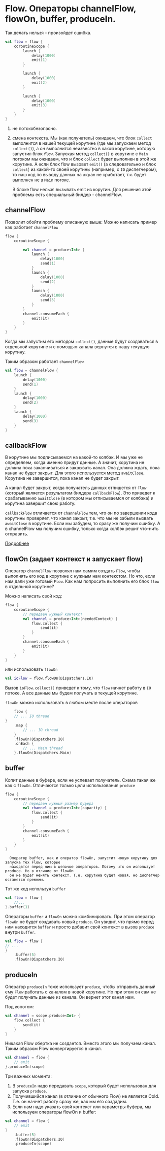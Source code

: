 # Flow. Операторы channelFlow, flowOn, buffer, produceIn.

Так делать нельзя - произойдет ошибка.

```kotlin
val flow = flow {
    coroutineScope {
        launch {
            delay(1000)
            emit(1)
        }

        launch {
            delay(1000)
            emit(2)
        }

        launch {
            delay(1000)
            emit(3)
        }
    }
}
```

1. не потокобезопасно.
2. смена контекста. Мы (как получатель) ожидаем, что блок `collect` выполнится в нашей текущей
   корутине (где мы запускаем метод `collect()`), а он выполнится неизвестно в какой корутине,
   которую запустил блок `flow`. Запуская метод `collect()` в корутине с `Main` потоком мы ожидаем,
   что и блок `collect` будет выполнен в этой же корутине. А если блок flow вызовет `emit()` (а
   следовательно и блок `collect`) из какой-то своей корутины (например, с `IO` диспетчером), то наш
   код по выводу данных на экран не сработает, т.к. будет выполнен не в `Main` потоке.

   В блоке flow нельзя вызывать emit из корутин. Для решения этой проблемы есть специальный билдер -
   channelFlow.

## channelFlow

Позволит обойти проблему описанную выше:
Можно написать пример как работает `channelFlow`

```kotlin
flow {
    coroutineScope {

        val channel = produce<Int> {
            launch {
                delay(1000)
                send(1)
            }
            launch {
                delay(1000)
                send(2)
            }
            launch {
                delay(1000)
                send(3)
            }
        }
        channel.consumeEach {
            emit(it)
        }
    }
}
```

Когда мы запустим его методом `collect()`, данные будут создаваться в отдельной корутине и с помощью
канала вернутся в нашу текущую корутину.

Таким образом работает `channelFlow`

```kotlin
val flow = channelFlow {
    launch {
        delay(1000)
        send(1)
    }
    launch {
        delay(1000)
        send(2)
    }
    launch {
        delay(1000)
        send(3)
    }
}
```

## callbackFlow

В корутине мы подписываемся на какой-то колбэк. И мы уже не определяем, когда именно придут данные.
А значит, корутина не должна пока заканчиваться и закрывать канал. Она должна ждать, пока канал не
будет закрыт. Для этого используется метод `awaitClose`. Корутина не завершится, пока канал не будет
закрыт.

А канал будет закрыт, когда получатель данных отпишется от `Flow` (который является результатом
билдера `callbackFlow`). Это приведет к срабатыванию `awaitClose` (в котором мы отписываемся от
колбэка) и корутина завершит свою работу.

`callbackFlow` отличается от `channelFlow` тем, что он по завершении кода корутины проверяет, что
канал закрыт, т.е. что мы не забыли вызвать `awaitClose` в корутине. Если мы забудем, то сразу же
получим ошибку. А в channelFlow мы получим ошибку, только когда колбэк решит что-нить отправить.

[Подробнее]()

## flowOn (задает контекст и запускает flow)

Оператор `channelFlow` позволял нам самим создать `Flow`, чтобы выполнять его код в корутине с
нужным нам контекстом. Но что, если нам дали уже готовый `Flow`. Как нам попросить выполнить его
блок `flow` в отдельной корутине?

Можно написать свой код:

```kotlin
flow {
    coroutineScope {
        // передаем нужный контекст
        val channel = produce<Int>(neededContext) {
            flow.collect {
                send(it)
            }
        }
        channel.consumeEach {
            emit(it)
        }
    }
}
```

или использовать `flowOn`

```kotlin
val ioFlow = flow.flowOn(Dispatchers.IO)
```

Вызов `ioFlow.collect()` приведет к тому, что `flow` начнет работу в `IO` потоке. А все данные мы
будем получать в текущей корутине.

`flowOn` можно использовать в любом месте после операторов

```kotlin
    flow {
    // ... IO thread
}
    .map {
        // ... IO thread
    }
    .flowOn(Dispatchers.IO)
    .onEach {
        // ... Main thread
    }.flowOn(Dispatchers.Main)
```

## buffer

Копит данные в буфере, если не успевает получатель.
Схема такая же как с `flowOn`. Отличаются только цели использования `produce`

```kotlin
flow {
    coroutineScope {
        // передаем нужный размер буфера
        val channel = produce<Int>(capacity) {
            flow.collect {
                send(it)
            }
        }
        channel.consumeEach {
            emit(it)
        }
    }
}   
```

      Оператор buffer, как и оператор flowOn, запустит новую корутину для запуска тех Flow, которые
      находятся перед ним в цепочке операторов. Потому что он использует produce. Но в отличие от flowOn
      он не будет менять контекст. Т.е. корутина будет новая, но диспетчер останется прежним.

Тот же код используя `buffer`

```kotlin
val flow = flow {
    //...
}.buffer(1)
```

Операторы `buffer` и `flowOn` можно комбинировать. При этом оператор `flowOn` не будет создавать
новый `produce`. Он увидит, что прямо перед ним находится `buffer` и просто добавит свой контекст в
вызов `produce` внутри `buffer`.

```kotlin
val flow = flow {
// ...
}
    .buffer(5)
    .flowOn(Dispatchers.IO)
```

## produceIn

Оператор `produceIn` тоже использует `produce`, чтобы отправить данный ему `Flow` работать с каналом
в новой корутине. Но при этом он сам не будет получать данные из канала. Он вернет этот канал нам.

Под копотом:

```kotlin
val channel = scope.produce<Int> {
    flow.collect {
        send(it)
    }
}
```

Никакая Flow обертка не создается. Вместо этого мы получаем канал. Таким образом Flow конвертируется
в канал.

```kotlin
val channel = flow {
    // emit
}.produceIn(scope)
```

Три важных момента:

1. В `produceIn` надо передавать `scope`, который будет использован для запуска `produce`.
2. Получившийся канал (в отличие от обычного Flow) не является Cold. Т.е. он начнет работу сразу же,
   как мы его создадим.
3. Если нам надо указать свой контекст или параметры буфера, мы используем операторы flowOn и
   buffer:

```kotlin
val channel = flow {
    // emit
}
    .buffer(5)
    .flowOn(Dispatchers.IO)
    .produceIn(scope)
```

